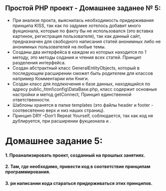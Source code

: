 ## Простой PHP проект - Домашнее заданее № 5:

- При анализе прокта, выяснилась необходимость придерживания принципа KISS, так как по задумке хотелось добавит много фукционала, которые по факту бы не использовался (это вставка картинок, регистрация пользователя), так как данный сайт, предназначен для свободного написания статей анонимных либо не анонимных пользователей на любые темы.
- Созданы два интерфейса в каждом из которых находится по 1 методу, это методы содания и чтения всех статей. Принцип разделения интерфейса.
- Создан абстрактный класс GeneralEntityObjects, который в последующем расширении сможет быть родителем для классов например Комментарии или Книги.
- Создан класс для подлкючения к базе данных, находящийся по адресу public_html\config\DataBase.php, класс содержит основные настройки и метод getConnect, Принцип единственной
  ответственности.
- Шаблоны хранятся в папке templates (это файлы header  и footer - соотвесвтенно верх и низ наших страниц).
- Принцип DRY –Don’t Repeat Yourself, соблюдается, так как код не дублируется, при расширении фукционала и .


# Домашнее задание 5:
#### 1. Проанализировать проект, созданный на прошлых занятиях.
#### 2. Там, где необходимо, привести код в соответствие принципам программирования.
#### 3. ри написании кода стараться придерживаться этих принципов.






